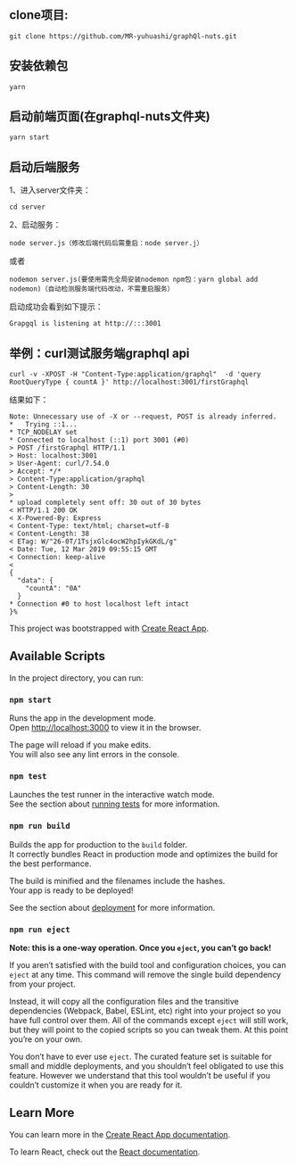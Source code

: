 ## clone项目:
```
git clone https://github.com/MR-yuhuashi/graphQl-nuts.git
```

## 安装依赖包
```
yarn
```

## 启动前端页面(在graphql-nuts文件夹)
```
yarn start
```

## 启动后端服务
1、进入server文件夹：
```
cd server
```

2、启动服务：
```
node server.js（修改后端代码后需重启：node server.j）
```
或者
```
nodemon server.js(要使用需先全局安装nodemon npm包：yarn global add nodemon)（自动检测服务端代码改动，不需重启服务）
```

启动成功会看到如下提示：
```
Grapgql is listening at http://:::3001
```

## 举例：curl测试服务端graphql api
```
curl -v -XPOST -H "Content-Type:application/graphql"  -d 'query RootQueryType { countA }' http://localhost:3001/firstGraphql
```
结果如下：
```
Note: Unnecessary use of -X or --request, POST is already inferred.
*   Trying ::1...
* TCP_NODELAY set
* Connected to localhost (::1) port 3001 (#0)
> POST /firstGraphql HTTP/1.1
> Host: localhost:3001
> User-Agent: curl/7.54.0
> Accept: */*
> Content-Type:application/graphql
> Content-Length: 30
> 
* upload completely sent off: 30 out of 30 bytes
< HTTP/1.1 200 OK
< X-Powered-By: Express
< Content-Type: text/html; charset=utf-8
< Content-Length: 38
< ETag: W/"26-0T/1TsjxGlc4ocW2hpIykGKdL/g"
< Date: Tue, 12 Mar 2019 09:55:15 GMT
< Connection: keep-alive
< 
{
  "data": {
    "countA": "0A"
  }
* Connection #0 to host localhost left intact
}%   
```







This project was bootstrapped with [Create React App](https://github.com/facebook/create-react-app).

## Available Scripts

In the project directory, you can run:

### `npm start`

Runs the app in the development mode.<br>
Open [http://localhost:3000](http://localhost:3000) to view it in the browser.

The page will reload if you make edits.<br>
You will also see any lint errors in the console.

### `npm test`

Launches the test runner in the interactive watch mode.<br>
See the section about [running tests](https://facebook.github.io/create-react-app/docs/running-tests) for more information.

### `npm run build`

Builds the app for production to the `build` folder.<br>
It correctly bundles React in production mode and optimizes the build for the best performance.

The build is minified and the filenames include the hashes.<br>
Your app is ready to be deployed!

See the section about [deployment](https://facebook.github.io/create-react-app/docs/deployment) for more information.

### `npm run eject`

**Note: this is a one-way operation. Once you `eject`, you can’t go back!**

If you aren’t satisfied with the build tool and configuration choices, you can `eject` at any time. This command will remove the single build dependency from your project.

Instead, it will copy all the configuration files and the transitive dependencies (Webpack, Babel, ESLint, etc) right into your project so you have full control over them. All of the commands except `eject` will still work, but they will point to the copied scripts so you can tweak them. At this point you’re on your own.

You don’t have to ever use `eject`. The curated feature set is suitable for small and middle deployments, and you shouldn’t feel obligated to use this feature. However we understand that this tool wouldn’t be useful if you couldn’t customize it when you are ready for it.

## Learn More

You can learn more in the [Create React App documentation](https://facebook.github.io/create-react-app/docs/getting-started).

To learn React, check out the [React documentation](https://reactjs.org/).
